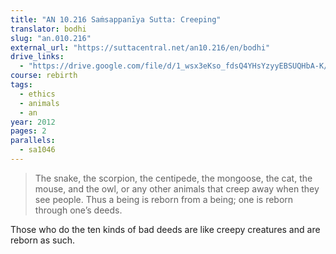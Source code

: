 ```yaml
---
title: "AN 10.216 Saṁsappanīya Sutta: Creeping"
translator: bodhi
slug: "an.010.216"
external_url: "https://suttacentral.net/an10.216/en/bodhi"
drive_links:
  - "https://drive.google.com/file/d/1_wsx3eKso_fdsQ4YHsYzyyEBSUQHbA-K/view?usp=drivesdk"
course: rebirth
tags:
  - ethics
  - animals
  - an
year: 2012
pages: 2
parallels:
  - sa1046
---
```


> The snake, the scorpion, the centipede, the mongoose, the cat, the mouse, and the owl, or any other animals that creep away when they see people. Thus a being is reborn from a being; one is reborn through one’s deeds.

Those who do the ten kinds of bad deeds are like creepy creatures and are reborn as such.
